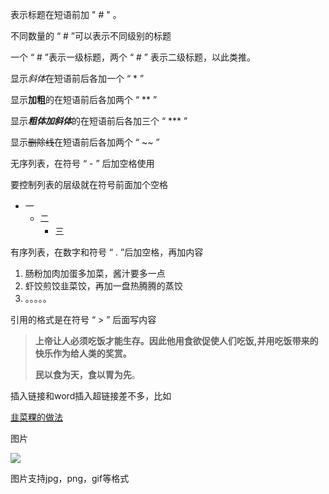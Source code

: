 表示标题在短语前加  " # " 。

不同数量的 “ # ”可以表示不同级别的标题

一个 “ # ”表示一级标题，两个 “ # ” 表示二级标题，以此类推。

显示*斜体*在短语前后各加一个 “ * ”

显示**加粗**的在短语前后各加两个 “ ** ”

显示***粗体加斜体***的在短语前后各加三个 “ *** ”    

显示~~删除线~~在短语前后各加两个 “ ~~ ”      

无序列表，在符号 “ - ” 后加空格使用

要控制列表的层级就在符号前面加个空格

- 一
  - 二
    - 三

有序列表，在数字和符号 “ . ”后加空格，再加内容

1. 肠粉加肉加蛋多加菜，酱汁要多一点
2. 虾饺煎饺韭菜饺，再加一盘热腾腾的蒸饺
3. 。。。。。

引用的格式是在符号 “ > ” 后面写内容

> **上帝让人必须吃饭才能生存。因此他用食欲促使人们吃饭,并用吃饭带来的快乐作为给人类的奖赏。**    
>
> **民以食为天，食以胃为先**。

插入链接和word插入超链接差不多，比如

[韭菜粿的做法](http://www.meichubang.com/web/201507/89573.html)

图片

![](https://pic.baike.soso.com/ugc/baikepic2/0/ori-20191114163119-61236709_jpg_677_461_359282.jpg/800)

图片支持jpg，png，gif等格式







